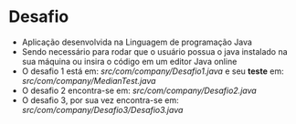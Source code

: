 # Desafio

- Aplicação desenvolvida na Linguagem de programação Java
- Sendo necessário para rodar que o usuário possua o java instalado na sua máquina ou insira o código em um editor Java online
- O desafio 1 está em: _src/com/company/Desafio1.java_ e seu **teste** em: _src/com/company/MedianTest.java_
- O desafio 2 encontra-se em: _src/com/company/Desafio2.java_
- O desafio 3, por sua vez encontra-se em: _src/com/company/Desafio3/Desafio3.java_
